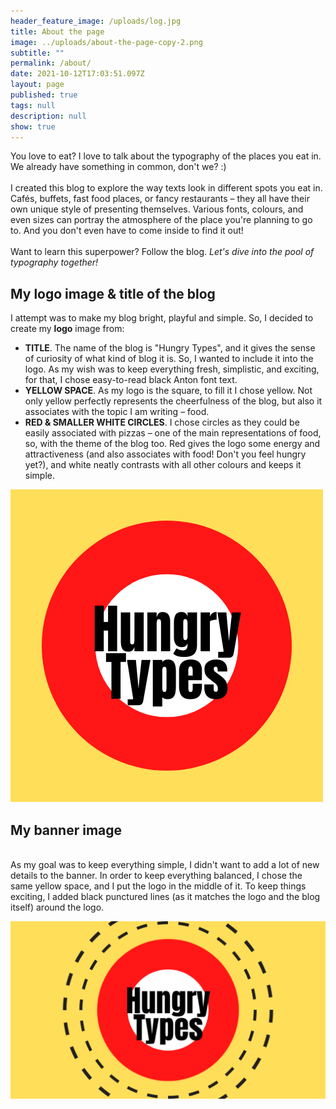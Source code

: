 ```yaml
---
header_feature_image: /uploads/log.jpg
title: About the page
image: ../uploads/about-the-page-copy-2.png
subtitle: ""
permalink: /about/
date: 2021-10-12T17:03:51.097Z
layout: page
published: true
tags: null
description: null
show: true
---
```

You love to eat? I love to talk about the typography of the places you eat in. We already have something in common, don't we? :) \
\
I created this blog to explore the way texts look in different spots you eat in. Cafés, buffets, fast food places, or fancy restaurants – they all have their own unique style of presenting themselves. Various fonts, colours, and even sizes can portray the atmosphere of the place you're planning to go to. And you don't even have to come inside to find it out!\
\
Want to learn this superpower? Follow the blog. *Let's dive into the pool of typography together!*

## My logo image & title of the blog

I attempt was to make my blog bright, playful and simple. So, I decided to create my **logo** image from:

* **TITLE**. The name of the blog is "Hungry Types", and it gives the sense of curiosity of what kind of blog it is. So, I wanted to include it into the logo. As my wish was to keep everything fresh, simplistic, and exciting, for that, I chose easy-to-read black Anton font text.
* **YELLOW SPACE**. As my logo is the square, to fill it I chose yellow. Not only yellow perfectly represents the cheerfulness of the blog, but also it associates with the topic I am writing – food. 
* **RED & SMALLER WHITE CIRCLES**. I chose circles as they could be easily associated with pizzas – one of the main representations of food, so, with the theme of the blog too. Red gives the logo some energy and attractiveness (and also associates with food! Don't you feel hungry yet?), and white neatly contrasts with all other colours and keeps it simple.

![Hungry Types Logo](../uploads/hungry-types.png "That's how the logo looks like.")

## My banner image

\
As my goal was to keep everything simple, I didn't want to add a lot of new details to the banner. In order to keep everything balanced, I chose the same yellow space, and I put the logo in the middle of it. To keep things exciting, I added black punctured lines (as it matches the logo and the blog itself) around the logo.

![Hungry Types Banner](../uploads/untitled-design.png "That's how the banner looks like. ")